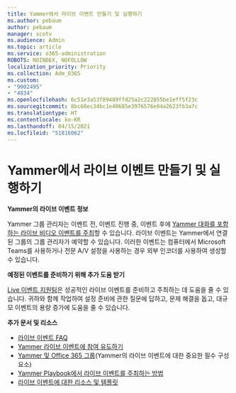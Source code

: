 ```yaml
---
title: Yammer에서 라이브 이벤트 만들기 및 실행하기
ms.author: pebaum
author: pebaum
manager: scotv
ms.audience: Admin
ms.topic: article
ms.service: o365-administration
ROBOTS: NOINDEX, NOFOLLOW
localization_priority: Priority
ms.collection: Adm_O365
ms.custom:
- "9002495"
- "4834"
ms.openlocfilehash: 6c51e3a53f89489ffd25a2c222055be1eff5f23c
ms.sourcegitcommit: 8bc60ec34bc1e40685e3976576e04a2623f63a7c
ms.translationtype: HT
ms.contentlocale: ko-KR
ms.lasthandoff: 04/15/2021
ms.locfileid: "51816062"
---
```

# <a name="create-and-run-live-events-in-yammer"></a>Yammer에서 라이브 이벤트 만들기 및 실행하기

**Yammer의 라이브 이벤트 정보**

Yammer 그룹 관리자는 이벤트 전, 이벤트 진행 중, 이벤트 후에 [Yammer 대화를 포함하는 라이브 비디오 이벤트를 주최](https://docs.microsoft.com/yammer/manage-yammer-groups/yammer-live-events)할 수 있습니다. 라이브 이벤트는 Yammer에서 연결된 그룹의 그룹 관리자가 예약할 수 있습니다. 이러한 이벤트는 컴퓨터에서 Microsoft Teams를 사용하거나 전문 A/V 설정을 사용하는 경우 외부 인코더를 사용하여 생성할 수 있습니다.

**예정된 이벤트를 준비하기 위해 추가 도움 받기**

[Live 이벤트 지원팀](https://aka.ms/AA87gbh)은 성공적인 라이브 이벤트를 준비하고 주최하는 데 도움을 줄 수 있습니다. 귀하와 함께 작업하여 설정 준비에 관한 질문에 답하고, 문제 해결을 돕고, 대규모 이벤트의 용량 증가에 도움을 줄 수 있습니다.

**추가 문서 및 리소스**

- [라이브 이벤트 FAQ](https://support.office.com/article/43bbd59d-a734-4c8f-923d-6a239d137d34)
- [Yammer 라이브 이벤트에 참여 유도하기](https://support.office.com/article/drive-engagement-in-a-yammer-live-event-c0244ad8-6dcb-419c-add9-2e4a00543412?ui=en-US&rs=en-US&ad=US)
- [Yammer 및 Office 365 그룹](https://docs.microsoft.com/yammer/manage-yammer-groups/yammer-and-office-365-groups)(Yammer의 라이브 이벤트에 대한 중요한 필수 구성 요소)
- [Yammer Playbook에서 라이브 이벤트를 주최하는 방법](https://aka.ms/LiveEventsinYammerplaybook)
- [라이브 이벤트에 대한 리소스 및 템플릿](https://aka.ms/LiveEventYammerTemplates)
